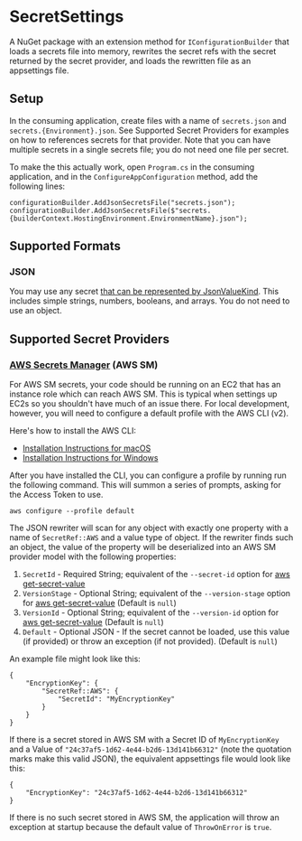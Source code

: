 # SecretSettings

A NuGet package with an extension method for `IConfigurationBuilder` that loads a secrets file into memory, rewrites the secret refs with the secret returned by the secret provider, and loads the rewritten file as an appsettings file.

## Setup

In the consuming application, create files with a name of `secrets.json` and `secrets.{Environment}.json`. See Supported Secret Providers for examples on how to references secrets for that provider. Note that you can have multiple secrets in a single secrets file; you do not need one file per secret.

To make the this actually work, open `Program.cs` in the consuming application, and in the `ConfigureAppConfiguration` method, add the following lines:

```
configurationBuilder.AddJsonSecretsFile("secrets.json");
configurationBuilder.AddJsonSecretsFile($"secrets.{builderContext.HostingEnvironment.EnvironmentName}.json");
```

## Supported Formats

### JSON

You may use any secret [that can be represented by JsonValueKind](https://docs.microsoft.com/en-us/dotnet/api/system.text.json.jsonvaluekind?view=net-5.0). This includes simple strings, numbers, booleans, and arrays. You do not need to use an object.

## Supported Secret Providers

### [AWS Secrets Manager](https://aws.amazon.com/secrets-manager/) (AWS SM)

For AWS SM secrets, your code should be running on an EC2 that has an instance role which can reach AWS SM. This is typical when settings up EC2s so you shouldn't have much of an issue there. For local development, however, you will need to configure a default profile with the AWS CLI (v2).

Here's how to install the AWS CLI:

- [Installation Instructions for macOS](https://docs.aws.amazon.com/cli/latest/userguide/install-cliv2-mac.html)  
- [Installation Instructions for Windows](https://docs.aws.amazon.com/cli/latest/userguide/install-cliv2-windows.html)

After you have installed the CLI, you can configure a profile by running run the following command. This will summon a series of prompts, asking for the Access Token to use.

```
aws configure --profile default
```

The JSON rewriter will scan for any object with exactly one property with a name of `SecretRef::AWS` and a value type of object. If the rewriter finds such an object, the value of the property will be deserialized into an AWS SM provider model with the following properties:

1. `SecretId` - Required String; equivalent of the `--secret-id` option for [aws get-secret-value](https://docs.aws.amazon.com/cli/latest/reference/secretsmanager/get-secret-value.html)
2. `VersionStage` - Optional String; equivalent of the `--version-stage` option for [aws get-secret-value](https://docs.aws.amazon.com/cli/latest/reference/secretsmanager/get-secret-value.html) (Default is `null`)
3. `VersionId` - Optional String; equivalent of the `--version-id` option for [aws get-secret-value](https://docs.aws.amazon.com/cli/latest/reference/secretsmanager/get-secret-value.html) (Default is `null`)
4. `Default` - Optional JSON - If the secret cannot be loaded, use this value (if provided) or throw an exception (if not provided). (Default is `null`)

An example file might look like this:

```
{
    "EncryptionKey": {
        "SecretRef::AWS": {
            "SecretId": "MyEncryptionKey"
        }
    }
}
```

If there is a secret stored in AWS SM with a Secret ID of `MyEncryptionKey` and a Value of `"24c37af5-1d62-4e44-b2d6-13d141b66312"` (note the quotation marks make this valid JSON), the equivalent appsettings file would look like this:

```
{
    "EncryptionKey": "24c37af5-1d62-4e44-b2d6-13d141b66312"
}
```

If there is no such secret stored in AWS SM, the application will throw an exception at startup because the default value of `ThrowOnError` is `true`.
